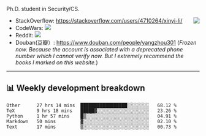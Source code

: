 Ph.D. student in Security/CS.

<img align="right" src="https://github-readme-stats.vercel.app/api?username=li-xin-yi&count_private=true&show_icons=true&hide_title=true&theme=tokyonight" />

- StackOverflow: https://stackoverflow.com/users/4710264/xinyi-li/
- CodeWars: [![](https://www.codewars.com/users/xy-li/badges/micro)](https://www.codewars.com/users/xy-li/)
- Reddit: [![](https://img.shields.io/reddit/user-karma/combined/xy-li?style=social)](https://www.reddit.com/user/xy-li/)
- Douban(豆瓣）: https://www.douban.com/people/yangzhou301  (*Frozen now. Because the account is associated with a deprecated phone number which I cannot verify now. But I extremely recommend the books I marked on this website.*)

---

## 📊 Weekly development breakdown

<!--START_SECTION:waka-->
```text
Other      27 hrs 14 mins  █████████████████░░░░░░░░   68.12 % 
TeX        9 hrs 18 mins   █████▓░░░░░░░░░░░░░░░░░░░   23.26 % 
Python     1 hr 57 mins    █▒░░░░░░░░░░░░░░░░░░░░░░░   04.91 % 
Markdown   50 mins         ▓░░░░░░░░░░░░░░░░░░░░░░░░   02.10 % 
Text       17 mins         ▒░░░░░░░░░░░░░░░░░░░░░░░░   00.73 % 
```
<!--END_SECTION:waka-->
